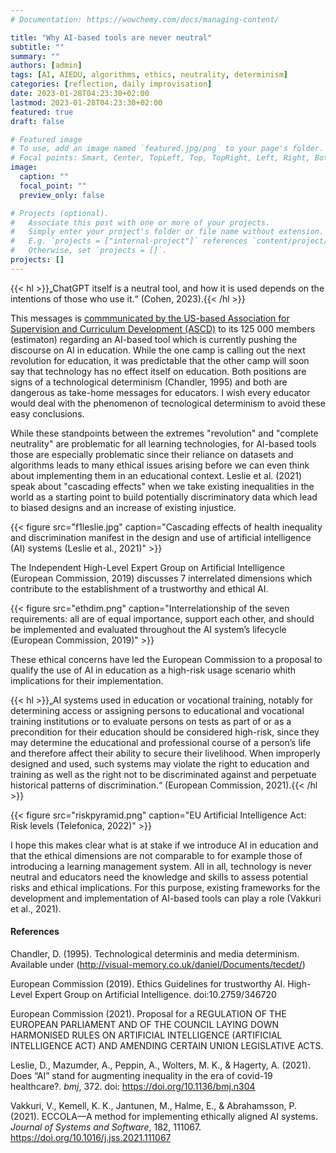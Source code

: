 ```yaml
---
# Documentation: https://wowchemy.com/docs/managing-content/

title: "Why AI-based tools are never neutral"
subtitle: ""
summary: ""
authors: [admin]
tags: [AI, AIEDU, algorithms, ethics, neutrality, determinism]
categories: [reflection, daily improvisation]
date: 2023-01-28T04:23:30+02:00
lastmod: 2023-01-28T04:23:30+02:00
featured: true
draft: false

# Featured image
# To use, add an image named `featured.jpg/png` to your page's folder.
# Focal points: Smart, Center, TopLeft, Top, TopRight, Left, Right, BottomLeft, Bottom, BottomRight.
image:
  caption: ""
  focal_point: ""
  preview_only: false

# Projects (optional).
#   Associate this post with one or more of your projects.
#   Simply enter your project's folder or file name without extension.
#   E.g. `projects = ["internal-project"]` references `content/project/deep-learning/index.md`.
#   Otherwise, set `projects = []`.
projects: []
---
```

{{< hl >}}„ChatGPT itself is a neutral tool, and how it is used depends on the intentions of those who use it.“ (Cohen, 2023).{{< /hl >}}


This messages is [commmunicated by the US-based Association for Supervision and Curriculum Development (ASCD)](https://www.ascd.org/blogs/leveraging-chatgpt-practical-ideas-for-educators?_hsmi=243344900&_hsenc=p2ANqtz--I4kXASSGaxKQPhcZQsmagIFUSRiRkXKSqD4SYogVszau1nZvF7cBbl2ouwIJb-7N7ggaOcK8HVIQK8gxQK8MwsUT_yw) to its 125 000 members (estimaton) regarding an AI-based tool which is currently pushing the discourse on AI in education. While the one camp is calling out the next revolution for education, it was predictable that the other camp will soon say that technology has no effect itself on education. Both positions are signs of a technological determinism (Chandler, 1995) and both are dangerous as take-home messages for educators. I wish every educator would deal with the phenomenon of tecnological determinism to avoid these easy conclusions.

While these standpoints between the extremes "revolution" and "complete neutrality" are problematic for all learning technologies, for AI-based tools those are especially problematic since their reliance on datasets and algorithms leads to many ethical issues arising before we can even think about implementing them in an educational context. Leslie et al. (2021) speak about "cascading effects" when we take existing inequalities in the world as a starting point to build potentially discriminatory data which lead to biased designs and an increase of existing injustice.

{{< figure src="f1leslie.jpg" caption="Cascading effects of health inequality and discrimination manifest in the design and use of artificial intelligence (AI) systems (Leslie et al., 2021)" >}}

The Independent High-Level Expert Group on Artificial Intelligence (European Commission, 2019) discusses 7 interrelated dimensions which contribute to the establishment of a trustworthy and ethical AI.

{{< figure src="ethdim.png" caption="Interrelationship of the seven requirements: all are of equal importance, support each other, and should be implemented and evaluated throughout the AI system’s lifecycle (European Commission, 2019)" >}}

These ethical concerns have led the European Commission to a proposal to qualify the use of AI in education as a high-risk usage scenario whith implications for their implementation.

{{< hl >}}„AI systems used in education or vocational training, notably for determining access or assigning persons to educational and vocational training institutions or to evaluate persons on tests as part of or as a precondition for their education should be considered high-risk, since they may determine the educational and professional course of a person’s life and therefore affect their ability to secure their livelihood. When improperly designed and used, such systems may violate the right to education and training as well as the right not to be discriminated against and perpetuate historical patterns of discrimination.“ (European Commission, 2021).{{< /hl >}}

{{< figure src="riskpyramid.png" caption="EU Artificial Intelligence Act: Risk levels (Telefonica, 2022)" >}}

I hope this makes clear what is at stake if we introduce AI in education and that the ethical dimensions are not comparable to for example those of introducing a learning management system. All in all, technology is never neutral and educators need the knowledge and skills to assess potential risks and ethical implications. For this purpose, existing frameworks for the development and implementation of AI-based tools can play a role (Vakkuri et al., 2021).


#### References ####

Chandler, D. (1995). Technological determinis and media determinism. Available under (http://visual-memory.co.uk/daniel/Documents/tecdet/)

European Commission (2019). Ethics Guidelines for trustworthy AI. High-Level Expert Group on Artificial Intelligence. doi:10.2759/346720

European Commission (2021). Proposal for a REGULATION OF THE EUROPEAN PARLIAMENT AND OF THE COUNCIL LAYING DOWN HARMONISED RULES ON ARTIFICIAL INTELLIGENCE (ARTIFICIAL INTELLIGENCE ACT) AND AMENDING CERTAIN UNION LEGISLATIVE ACTS. 

Leslie, D., Mazumder, A., Peppin, A., Wolters, M. K., & Hagerty, A. (2021). Does “AI” stand for augmenting inequality in the era of covid-19 healthcare?. *bmj*, 372. doi: https://doi.org/10.1136/bmj.n304

Vakkuri, V., Kemell, K. K., Jantunen, M., Halme, E., & Abrahamsson, P. (2021). ECCOLA—A method for implementing ethically aligned AI systems. *Journal of Systems and Software*, 182, 111067. https://doi.org/10.1016/j.jss.2021.111067